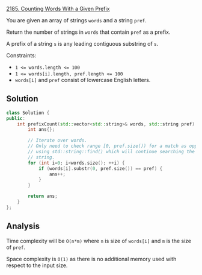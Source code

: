 [2185. Counting Words With a Given Prefix](https://leetcode.com/problems/counting-words-with-a-given-prefix)

You are given an array of strings `words` and a string `pref`.

Return the number of strings in `words` that contain `pref` as a prefix.

A prefix of a string `s` is any leading contiguous substring of `s`.

Constraints:

* `1 <= words.length <= 100`
* `1 <= words[i].length, pref.length <= 100`
* `words[i]` and `pref` consist of lowercase English letters.

## Solution

```c++
class Solution {
public:
    int prefixCount(std::vector<std::string>& words, std::string pref) {
        int ans{};

        // Iterate over words.
        // Only need to check range [0, pref.size()) for a match as opposed to
        // using std::string::find() which will continue searching the entire
        // string.
        for (int i=0; i<words.size(); ++i) {
            if (words[i].substr(0, pref.size()) == pref) {
                ans++;
            }
        }

        return ans;
    }
};
```

## Analysis

Time complexity will be `O(n*m)` where `n` is size of `words[i]` and `m` is the
size of `pref`.

Space complexity is `O(1)` as there is no additional memory used with respect to
the input size.
